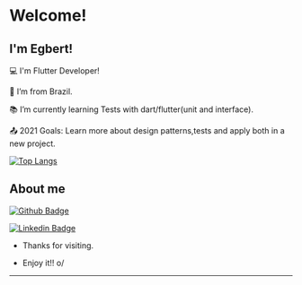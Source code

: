# Welcome!

 

## I'm Egbert!

 

:computer: I'm Flutter Developer!

:house_with_garden: I’m from Brazil.

:books: I’m currently learning Tests with dart/flutter(unit and interface).

:outbox_tray: 2021 Goals: Learn more about design patterns,tests and apply both in a new project.

[![Top Langs](https://github-readme-stats.vercel.app/api/top-langs/?username=egbertjkf)](https://github.com/anuraghazra/github-readme-stats)

 

## About me

[![Github Badge](https://img.shields.io/badge/-Github-000?style=flat-square&logo=Github&logoColor=white&link=LINK_GIT)](https://github.com/Egbertjkf)

[![Linkedin Badge](https://img.shields.io/badge/LinkedIn-0077B5?style=for-the-badge&logo=linkedin&logoColor=white)](https://www.linkedin.com/in/egbertklein/)


- Thanks for visiting.

- Enjoy it!! o/

----------------------------------------------------------------------------------

<!--
**Egbertjkf/EgbertJKf** is a ✨ _special_ ✨ repository because its `README.md` (this file) appears on your GitHub profile.

Here are some ideas to get you started:

- 🔭 I’m currently working on ...
- 🌱 I’m currently learning ...
- 👯 I’m looking to collaborate on ...
- 🤔 I’m looking for help with ...
- 💬 Ask me about ...
- 📫 How to reach me: ...
- 😄 Pronouns: ...
- ⚡ Fun fact: ...
-->
